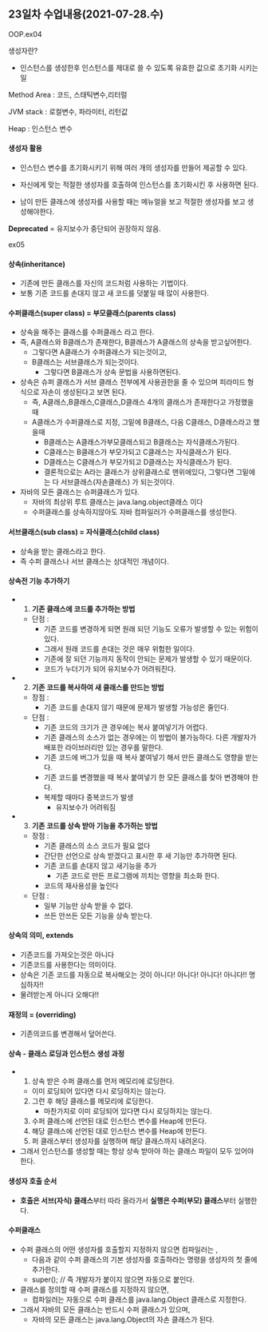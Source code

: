 ## 23일차 수업내용(2021-07-28.수)

OOP.ex04

생성자란?

- 인스턴스를 생성한후 인스턴스를 제대로 쓸 수 있도록 유효한 값으로 초기화 시키는 일

Method Area : 코드, 스태틱변수,리터럴

JVM stack : 로컬변수, 파라미터, 리턴값

Heap : 인스턴스 변수

#### 생성자 활용

- 인스턴스 변수를 초기화시키기 위해 여러 개의 생성자를 만들어 제공할 수 있다.
- 자신에게 맞는 적절한 생성자를 호출하여 인스턴스를 초기화시킨 후 사용하면 된다.

- 남이 만든 클래스에 생성자를 사용할 때는 메뉴얼을 보고 적절한 생성자를 보고 생성해야한다.

**Deprecated** = 유지보수가 중단되어 권장하지 않음.



ex05

#### 상속(inheritance)

- 기존에 만든 클래스를 자신의 코드처럼 사용하는 기법이다.
- 보통 기존 코드를 손대지 않고 새 코드를 덧붙일 때 많이 사용한다.

#### 수퍼클래스(super class) = 부모클래스(parents class)

- 상속을 해주는 클래스를 수퍼클래스 라고 한다.
- 즉,  A클래스와 B클래스가 존재한다, B클래스가 A클래스의 상속을 받고싶어한다.
  - 그렇다면 A클래스가 수퍼클래스가 되는것이고,
  - B클래스는 서브클래스가 되는것이다.
    - 그렇다면 B클래스가 상속 문법을 사용하면된다.
- 상속은 슈퍼 클래스가 서브 클래스 전부에게 사용권한을 줄 수 있으며 피라미드 형식으로 자손이 생성된다고 보면 된다.
  - 즉,  A클래스,B클래스,C클래스,D클래스 4개의 클래스가 존재한다고 가정했을때
  - A클래스가 수퍼클래스로 지정, 그밑에 B클래스, 다음 C클래스, D클래스라고 했을때
    - B클래스는  A클래스가부모클래스되고 B클래스는 자식클래스가된다.
    - C클래스는  B클래스가 부모가되고 C클래스는 자식클래스가 된다.
    - D클래스는  C클래스가 부모가되고 D클래스는 자식클래스가 된다.
    - 결론적으로는 A라는 클래스가 상위클래스로 맨위에있다, 그렇다면 그밑에는 다 서브클래스(자손클래스) 가 되는것이다.
- 자바의 모든 클래스는 슈퍼클래스가 있다.
  - 자바의 최상위 루트 클래스는 java.lang.object클래스 이다
  - 수퍼클래스를 상속하지않아도 자바 컴파일러가 수퍼클래스를 생성한다.

#### 서브클래스(sub class) = 자식클래스(child class)

- 상속을 받는 클래스라고 한다.
- 즉 수퍼 클래스나 서브 클래스는 상대적인 개념이다.



#### 상속전 기능 추가하기

- 1) **기존 클래스에 코드를 추가하는 방법**

  - 단점 : 
    - 기존 코드를 변경하게 되면 원래 되던 기능도 오류가 발생할 수 있는 위험이 있다.
    - 그래서 원래 코드를 손대는 것은 매우 위험한 일이다.
    - 기존에 잘 되던 기능까지 동작이 안되는 문제가 발생할 수 있기 때문이다.
    - 코드가 누더기가 되어 유지보수가 어려워진다.

  

- 2. **기존 코드를 복사하여 새 클래스를 만드는 방법**

  - 장점 :
    - 기존 코드를 손대지 않기 때문에 문제가 발생할 가능성은 줄인다.
  - 단점 : 
    - 기존 코드의 크기가 큰 경우에는 복사 붙여넣기가 어렵다.
    - 기존 클래스의 소스가 없는 경우에는 이 방법이 불가능하다. 다른 개발자가 배포한 라이브러리만 있는 경우를 말한다.
    - 기존 코드에 버그가 있을 때 복사 붙여넣기 해서 만든 클래스도 영향을 받는다.
    - 기존 코드를 변경했을 때 복사 붙여넣기 한 모든 클래스를 찾아 변경해야 한다.
    - 복제할 때마다 중복코드가 발생
      - 유지보수가 어려워짐

  

- 3. **기존 코드를 상속 받아 기능을 추가하는 방법**

  - 장점 :
    - 기존 클래스의 소스 코드가 필요 없다
    - 간단한 선언으로 상속 받겠다고 표시한 후 새 기능만 추가하면 된다.
    - 기존 코드를 손대지 않고 새기능을 추가
      - 기존 코드로 만든 프로그램에 끼치는 영향을 최소화 한다.
    - 코드의 재사용성을 높인다
  - 단점 :
    - 일부 기능만 상속 받을 수 없다.
    - 쓰든 안쓰든 모든 기능을 상속 받는다.

#### 상속의 의미, extends

- 기존코드를 가져오는것은 아니다
- 기존코드를 사용한다는 의미이다.
- 상속은 기존 코드를 자동으로 복사해오는 것이 아니다! 아니다! 아니다! 아니다!! 명심하자!!
- 물려받는게 아니다 오해다!!

#### 재정의 = (overriding)

- 기존의코드를 변경해서 덮어쓴다.



#### 상속 - 클래스 로딩과 인스턴스 생성 과정

- 1.  상속 받은 수퍼 클래스를 먼저 메모리에 로딩한다.
     - 이미 로딩되어 있다면 다시 로딩하지는 않는다.
  2. 그런 후 해당 클래스를 메모리에 로딩한다.
     - 마찬가지로 이미 로딩되어 있다면 다시 로딩하지는 않는다.
  3. 수퍼 클래스에 선언된 대로 인스턴스 변수를 Heap에 만든다.
  4. 해당 클래스에 선언된 대로 인스턴스 변수를 Heap에 만든다.
  5. 퍼 클래스부터 생성자를 실행하며 해당 클래스까지 내려온다.
- 그래서 인스턴스를 생성할 때는 항상 상속 받아야 하는 클래스 파일이 모두 있어야 한다.





#### 생성자 호출 순서

- **호출은 서브(자식) 클래스**부터 따라 올라가서 **실행은 수퍼(부모) 클래스**부터 실행한다.



#### 수퍼클래스

- 수퍼 클래스의 어떤 생성자를 호출할지 지정하지 않으면 컴파일러는 ,
  - 다음과 같이 수퍼 클래스의 기본 생성자를 호출하라는 명령을 생성자의 첫 줄에 추가한다.
  - super(); // 즉 개발자가 붙이지 않으면 자동으로 붙인다.
- 클래스를 정의할 때 수퍼 클래스를 지정하지 않으면,
  - 컴파일러는 자동으로 수퍼 클래스를 java.lang.Object 클래스로 지정한다.
- 그래서 자바의 모든 클래스는 반드시 수퍼 클래스가 있으며,
  - 자바의 모든 클래스는 java.lang.Object의 자손 클래스가 된다.

